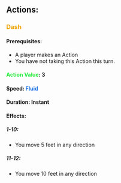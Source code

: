 ## Actions:
### <span style="font-weight:bold;color:rgb(240, 164, 0)">Dash</span>
#### Prerequisites:
- A player makes an Action
- You have not taking this Action this turn.
#### <span style="font-weight:bold;color:rgb(33, 235, 60)">Action Value</span>: 3
#### Speed: <span style="font-weight:bold; color:rgb(33, 117, 235)">Fluid</span>
#### Duration: Instant
#### Effects:
##### 1-10:
- You move 5 feet in any direction
##### 11-12:
- You move 10 feet in any direction
